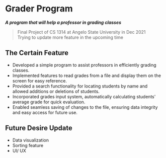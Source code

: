 # Grader Program

_**A program that will help a professor in grading classes**_
> Final Project of CS 1314 at Angelo State University in Dec 2021 <br>
> Trying to update more feature in the upcoming time

## The Certain Feature

-	Developed a simple program to assist professors in efficiently grading classes. <br>
-	Implemented features to read grades from a file and display them on the screen for easy reference. <br>
-	Provided a search functionality for locating students by name and allowed additions or deletions of students. <br>
-	Incorporated grades input system, automatically calculating students' average grade for quick evaluation. <br>
-	Enabled seamless saving of changes to the file, ensuring data integrity and easy access for future use. <br>

## Future Desire Update

-	Data visualization <br>
-	Sorting feature <br>
-	UI/ UX <br>
